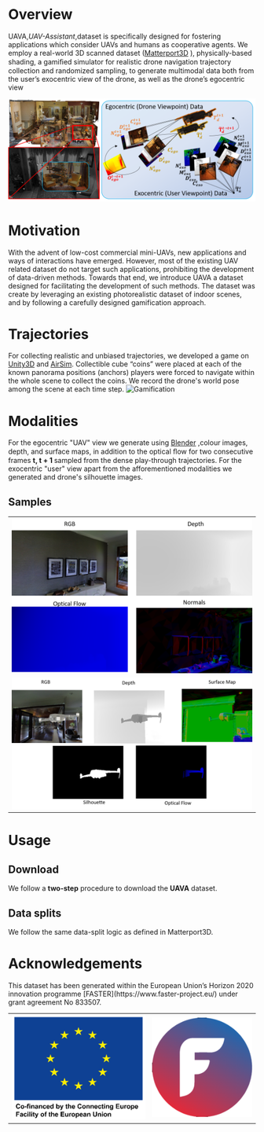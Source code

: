 <h1 id="overview">Overview</h1>
 UAVA,<i>UAV-Assistant</i>,dataset is specifically designed for fostering applications which consider UAVs and humans as cooperative agents. We employ a real-world 3D scanned dataset (<a href="https://niessner.github.io/Matterport/">Matterport3D</a>
), physically-based shading, a gamiﬁed simulator for realistic drone navigation trajectory collection and randomized sampling, to generate multimodal data both from the user’s exocentric view of the drone, as well as the drone’s egocentric view
 <p>
 <img src="./assets/images/dataset_concept.png" alt="DatasetConcept">
 </p>

 <h1 id="motivation">Motivation</h1>
With the advent of low-cost commercial mini-UAVs, new applications and ways of interactions have emerged.
However, most of the existing UAV related dataset do not target such applications, prohibiting the development of data-driven methods.
Towards that end, we introduce UAVA a dataset designed for facilitating the development of such methods.
The dataset was create by leveraging an existing photorealistic dataset of indoor scenes, and by following a carefully designed gamification approach.

<h1>Trajectories</h1>
For collecting realistic and unbiased trajectories, we developed a game on <a href="https://unity.com/">Unity3D</a> and <a href="https://microsoft.github.io/AirSim/">AirSim</a>.
Collectible cube “coins” were placed at each of the known panorama positions (anchors) players were forced to navigate within the whole scene to collect the coins.
We record the drone's world pose among the scene at each time step.

<img src="./assets/videos/Unity_game.gif" alt="Gamification">


<h1> Modalities </h1>
For the egocentric "UAV" view we generate using <a href="https://www.blender.org/">Blender</a> ,colour images, depth, and surface maps, in addition to the optical ﬂow for two consecutive frames <b>t, t + 1 </b> sampled from the dense play-through trajectories.
For the exocentric "user" view apart from the afforementioned modalities we generated and drone's silhouette images.
<h2> Samples </h2>
<table>
<tr>
<td>
<img src="./assets/images/EgoSamples.png" alt="EgoSamples">
</td>
</tr>
<tr>
<td>
<img src="./assets/images/ExoSamples.png" alt="ExoSamples">
</td>
</tr>
</table>

 <h1> Usage </h1>

 <h2> Download </h2>
<p>We follow a <b>two-step</b> procedure to download the <b>UAVA</b> dataset.</p>

 <h2> Data splits </h2>
 We follow the same data-split logic as defined in Matterport3D.




 <h1> Acknowledgements </h1>
 This dataset has been generated within the European Union’s Horizon 2020 innovation programme [FASTER](https://www.faster-project.eu/) under grant agreement No 833507.

 <table>
<tr>
<td>
<img src="./assets/images/eu.png" alt="eu">
</td>
<td>
<img src="./assets/images/faster.png" alt="faster">
</td>
</tr>
</table>
